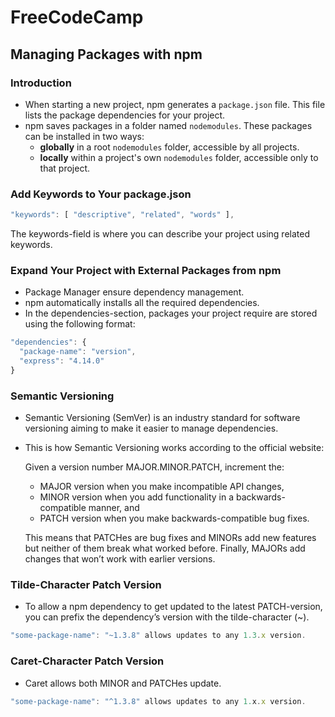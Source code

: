 # FreeCodeCamp
## Managing Packages with npm
### Introduction
* When starting a new project, npm generates a `package.json` file. This file lists the package dependencies for your project.
* npm saves packages in a folder named `nodemodules`. These packages can be installed in two ways:
  * **globally** in a root `nodemodules` folder, accessible by all projects.
  * **locally** within a project's own `nodemodules` folder, accessible only to that project.

### Add Keywords to Your package.json
```js
"keywords": [ "descriptive", "related", "words" ],
```
The keywords-field is where you can describe your project using related keywords.

### Expand Your Project with External Packages from npm
* Package Manager ensure dependency management.
* npm automatically installs all the required dependencies.
* In the dependencies-section, packages your project require are stored using the following format:
```js
"dependencies": {
  "package-name": "version",
  "express": "4.14.0"
}
```

### Semantic Versioning
* Semantic Versioning (SemVer) is an industry standard for software versioning aiming to make it easier to manage dependencies.
* This is how Semantic Versioning works according to the official website:

  Given a version number MAJOR.MINOR.PATCH, increment the:
  * MAJOR version when you make incompatible API changes,
  * MINOR version when you add functionality in a backwards-compatible manner, and
  * PATCH version when you make backwards-compatible bug fixes.
  
  This means that PATCHes are bug fixes and MINORs add new features but neither of them break what worked before. Finally, MAJORs add changes that won’t work with earlier versions.

### Tilde-Character Patch Version
* To allow a npm dependency to get updated to the latest PATCH-version, you can prefix the dependency’s version with the tilde-character (~). 
```js
"some-package-name": "~1.3.8" allows updates to any 1.3.x version.
```

### Caret-Character Patch Version
* Caret allows both MINOR and PATCHes update.
```js
"some-package-name": "^1.3.8" allows updates to any 1.x.x version.
```

